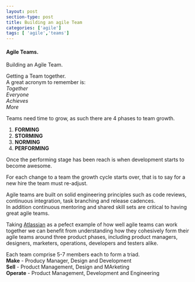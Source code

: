 ```yaml
---
layout: post
section-type: post
title: Building an agile Team
categories: ['agile']
tags: [ 'agile','teams']
---
```



#### Agile Teams. 

Building an Agile Team. 

Getting a Team together.  
A great acronym to remember is:  
*Together*  
*Everyone*  
*Achieves*  
*More*  

Teams need time to grow, as such there are 4 phases to team growth.  
1. **FORMING**    
2. **STORMING**  
3. **NORMING**  
4. **PERFORMING**  

Once the performing stage has been reach is when development starts to become awesome.  

For each change to a team the growth cycle starts over, that is to say for a new hire the team must re-adjust.  

Agile teams are built on solid engineering principles such as code reviews, continuous integration, task branching and release cadences.  
In addition continuous mentoring and shared skill sets are critical to having great agile teams.  

Taking [Atlassian](https://www.atlassian.com/agile/teams) as a pefect example of how well agile teams can work together we can benefit from understanding how they cohesively form their agile teams around three product phases, including product managers, designers, marketers, operations, developers and testers alike.  
 
 Each team comprise 5-7 members each to form a triad.  
 **Make** - Producy Manager, Design and Development  
 **Sell** - Product Management, Design and MArketing  
 **Operate** - Product Management, Development and Engineering  
